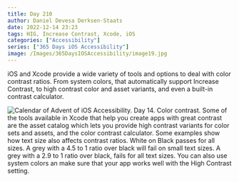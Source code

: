 ```yaml
---
title: Day 210
author: Daniel Devesa Derksen-Staats
date: 2022-12-14 23:23
tags: HIG, Increase Contrast, Xcode, iOS
categories: ["Accessibility"]
series: ["365 Days iOS Accessibility"]
image: /Images/365DaysIOSAccessibility/image19.jpg
---
```


iOS and Xcode provide a wide variety of tools and options to deal with color contrast ratios. From system colors, that automatically support Increase Contrast, to high contrast color and asset variants, and even a built-in contrast calculator.

![Calendar of Advent of iOS Accessibility. Day 14. Color contrast. Some of the tools available in Xcode that help you create apps with great contrast are the asset catalog which lets you provide high contrast variants for color sets and assets, and the color contrast calculator. Some examples show how text size also affects contrast ratios. White on Black passes for all sizes. A grey with a 4.5 to 1 ratio over black will fail on small text sizes. A grey with a 2.9 to 1 ratio over black, fails for all text sizes. You can also use system colors an make sure that your app works well with the High Contrast setting.](/Images/365DaysIOSAccessibility/image19.jpg)